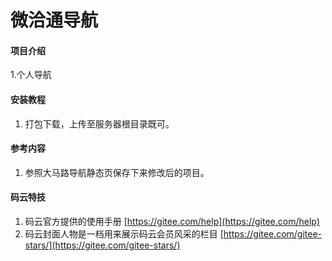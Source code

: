 # 微洽通导航

#### 项目介绍

1.个人导航

#### 安装教程

1. 打包下载，上传至服务器根目录既可。

#### 参考内容

1. 参照大马路导航静态页保存下来修改后的项目。

#### 码云特技

1. 码云官方提供的使用手册 [https://gitee.com/help](https://gitee.com/help)
2. 码云封面人物是一档用来展示码云会员风采的栏目 [https://gitee.com/gitee-stars/](https://gitee.com/gitee-stars/)